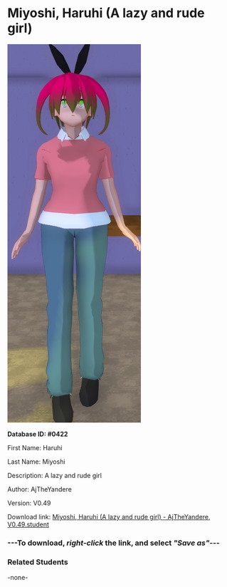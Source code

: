 # Miyoshi, Haruhi (A lazy and rude girl)

<img src="../../Files/Images/Miyoshi, Haruhi (A lazy and rude girl).png" title="Miyoshi, Haruhi (A lazy and rude girl) - AjTheYandere, V0.49">

**Database ID: #0422**

First Name: Haruhi

Last Name: Miyoshi

Description: A lazy and rude girl

Author: AjTheYandere

Version: V0.49

Download link: <a href="https://raw.githubusercontent.com/Arbiter1223/Daigaku-Gurashi-Custom-Students/master/Files/Student%20Files/Miyoshi%2C%20Haruhi%20(A%20lazy%20and%20rude%20girl)%20-%20AjTheYandere%2C%20V0.49.student">Miyoshi, Haruhi (A lazy and rude girl) - AjTheYandere, V0.49.student</a>

### ---**To download, _right-click_ the link, and select _"Save as"_**---

### Related Students

-none-
